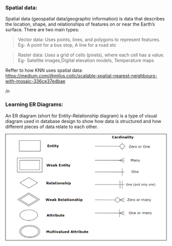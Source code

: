 ### Spatial data: 
Spatial data (geospatial data/geographic information) is data that describes the location, shape, and relationships of features on or near the Earth’s surface.
There are two main types:
> Vector data: Uses points, lines, and polygons to represent features. Eg- A point for a bus stop, A line for a road etc

> Raster data: Uses a grid of cells (pixels), where each cell has a value. Eg- Satellite images,Digital elevation models, Temperature maps

Reffer to how KNN uses spatial data: https://medium.com/@milos.colic/scalable-spatial-nearest-neighbours-with-mosaic-336ce37edbae

/n

### Learning ER Diagrams:
An ER diagram (short for Entity–Relationship diagram) is a type of visual diagram used in database design to show how data is structured and how different pieces of data relate to each other.

![Alt Text](ER_Models/erd-symbols.jpg)
